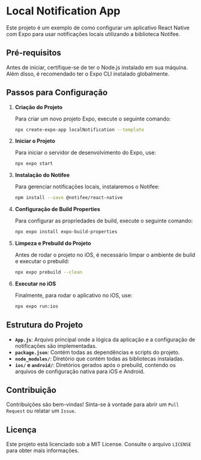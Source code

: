 # Local Notification App

Este projeto é um exemplo de como configurar um aplicativo React Native com Expo para usar notificações locais utilizando a biblioteca Notifee.

## Pré-requisitos

Antes de iniciar, certifique-se de ter o Node.js instalado em sua máquina. Além disso, é recomendado ter o Expo CLI instalado globalmente.

## Passos para Configuração

1. **Criação do Projeto**

    Para criar um novo projeto Expo, execute o seguinte comando:
    ```bash
    npx create-expo-app localNotification --template
    ```

2. **Iniciar o Projeto**

    Para iniciar o servidor de desenvolvimento do Expo, use:
    ```bash
    npx expo start
    ```

3. **Instalação do Notifee**

    Para gerenciar notificações locais, instalaremos o Notifee:
    ```bash
    npm install --save @notifee/react-native
    ```

4. **Configuração de Build Properties**

    Para configurar as propriedades de build, execute o seguinte comando:
    ```bash
    npx expo install expo-build-properties
    ```

5. **Limpeza e Prebuild do Projeto**

    Antes de rodar o projeto no iOS, é necessário limpar o ambiente de build e executar o prebuild:
    ```bash
    npx expo prebuild --clean
    ```

6. **Executar no iOS**

    Finalmente, para rodar o aplicativo no iOS, use:
    ```bash
    npx expo run:ios
    ```

## Estrutura do Projeto

- **`App.js`**: Arquivo principal onde a lógica da aplicação e a configuração de notificações são implementadas.
- **`package.json`**: Contém todas as dependências e scripts do projeto.
- **`node_modules/`**: Diretório que contém todas as bibliotecas instaladas.
- **`ios/` e `android/`**: Diretórios gerados após o prebuild, contendo os arquivos de configuração nativa para iOS e Android.

## Contribuição

Contribuições são bem-vindas! Sinta-se à vontade para abrir um `Pull Request` ou relatar um `Issue`.

## Licença

Este projeto está licenciado sob a MIT License. Consulte o arquivo `LICENSE` para obter mais informações.
